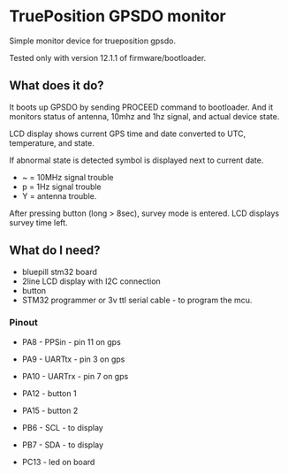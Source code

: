 # TruePosition GPSDO monitor

Simple monitor device for trueposition gpsdo. 

Tested only with version 12.1.1 of firmware/bootloader.

## What does it do?

It boots up GPSDO by sending PROCEED command to bootloader. And it monitors status
of antenna, 10mhz and 1hz signal, and actual device state.

LCD display shows current GPS time and date converted to UTC, temperature, and state.

If abnormal state is detected symbol is displayed next to current date.
- ~ = 10MHz signal trouble
- p = 1Hz signal trouble
- Y = antenna trouble.

After pressing button (long > 8sec), survey mode is entered. LCD displays survey time left.

## What do I need?
- bluepill stm32 board
- 2line LCD display with I2C connection
- button
- STM32 programmer or 3v ttl serial cable - to program the mcu.

### Pinout
- PA8 - PPSin - pin 11 on gps
- PA9 - UARTtx - pin 3 on gps
- PA10 - UARTrx - pin 7 on gps

- PA12 - button 1
- PA15 - button 2

- PB6 - SCL - to display
- PB7 - SDA - to display

- PC13 - led on board
